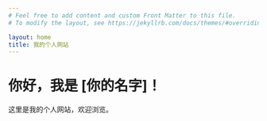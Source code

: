 ```yaml
---
# Feel free to add content and custom Front Matter to this file.
# To modify the layout, see https://jekyllrb.com/docs/themes/#overriding-theme-defaults

layout: home
title: 我的个人网站
---
```

# 你好，我是 [你的名字]！

这里是我的个人网站，欢迎浏览。